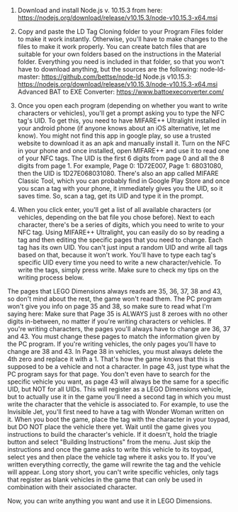 1. Download and install Node.js v. 10.15.3 from here: https://nodejs.org/download/release/v10.15.3/node-v10.15.3-x64.msi

2. Copy and paste the LD Tag Cloning folder to your Program Files folder to make it work instantly. Otherwise, you'll have to make changes to the files to make it work properly. You can create batch files that are suitable for your own folders based on the instructions in the Material folder. Everything you need is included in that folder, so that you won't have to download anything, but the sources are the following:
node-ld-master: https://github.com/bettse/node-ld
Node.js v10.15.3: https://nodejs.org/download/release/v10.15.3/node-v10.15.3-x64.msi
Advanced BAT to EXE Converter: https://www.battoexeconverter.com/

3. Once you open each program (depending on whether you want to write characters or vehicles), you'll get a prompt asking you to type the NFC tag's UID. To get this, you need to have MIFARE++ Ultralight installed in your android phone (if anyone knows about an iOS alternative, let me know). You might not find this app in google play, so use a trusted website to download it as an apk and manually install it. Turn on the NFC in your phone and once installed, open MIFARE++ and use it to read one of your NFC tags. The UID is the first 6 digits from page 0 and all the 8 digits from page 1. For example, Page 0: 1D72E007, Page 1: 68031080, then the UID is 1D27E068031080. There's also an app called MIFARE Classic Tool, which you can probably find in Google Play Store and once you scan a tag with your phone, it immediately gives you the UID, so it saves time. So, scan a tag, get its UID and type it in the prompt.
   
4. When you click enter, you'll get a list of all available characters (or vehicles, depending on the bat file you chose before). Next to each character, there's be a series of digits, which you need to write to your NFC tag. Using MIFARE++ Ultralight, you can easily do so by reading a tag and then editing the specific pages that you need to change. Each tag has its own UID. You can't just input a random UID and write all tags based on that, because it won't work. You'll have to type each tag's specific UID every time you need to write a new character/vehicle. To write the tags, simply press write. Make sure to check my tips on the writing process below.

The pages that LEGO Dimensions always reads are 35, 36, 37, 38 and 43, so don't mind about the rest, the game won't read them. The PC program won't give you info on page 35 and 38, so make sure to read what I'm saying here:
Make sure that Page 35 is ALWAYS just 8 zeroes with no other digits in-between, no matter if you're writing characters or vehicles.
If you're writing characters, the pages you'll always have to change are 36, 37 and 43. You must change these pages to match the information given by the PC program.
If you're writing vehicles, the only pages you'll have to change are 38 and 43. In Page 38 in vehicles, you must always delete the 4th zero and replace it with a 1. That's how the game knows that this is supposed to be a vehicle and not a character. In page 43, just type what the PC program says for that page. You don't even have to search for the specific vehicle you want, as page 43 will always be the same for a specific UID, but NOT for all UIDs. This will register as a LEGO Dimensions vehicle, but to actually use it in the game you'll need a second tag in which you must write the character that the vehicle is associated to. For example, to use the Invisible Jet, you'll first need to have a tag with Wonder Woman written on it. When you boot the game, place the tag with the character in your toypad, but DO NOT place the vehicle there yet. Wait until the game gives you instructions to build the character's vehicle. If it doesn't, hold the triagle button and select "Building Instructions" from the menu. Just skip the instructions and once the game asks to write this vehicle to its toypad, select yes and then place the vehicle tag where it asks you to. If you've written everything correctly, the game will rewrite the tag and the vehicle will appear. Long story short, you can't write specific vehicles, only tags that register as blank vehicles in the game that can only be used in combination with their associated character.

Now, you can write anything you want and use it in LEGO Dimensions.
